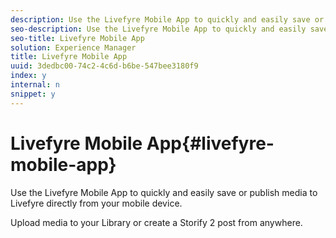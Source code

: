 ```yaml
---
description: Use the Livefyre Mobile App to quickly and easily save or publish media to Livefyre directly from your mobile device.
seo-description: Use the Livefyre Mobile App to quickly and easily save or publish media to Livefyre directly from your mobile device.
seo-title: Livefyre Mobile App
solution: Experience Manager
title: Livefyre Mobile App
uuid: 3dedbc00-74c2-4c6d-b6be-547bee3180f9
index: y
internal: n
snippet: y
---
```


# Livefyre Mobile App{#livefyre-mobile-app}

Use the Livefyre Mobile App to quickly and easily save or publish media to Livefyre directly from your mobile device.

Upload media to your Library or create a Storify 2 post from anywhere.
